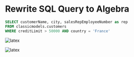 # Rewrite SQL Query to Algebra

```sql
SELECT customerName, city, salesRepEmployeeNumber as rep 
FROM classicmodels.customers
WHERE creditLimit > 50000 AND country = 'France'
```


![latex]( https://latex.codecogs.com/svg.latex?y=\frac{-b\pm\sqrt{b^2-4ac}}{2a} )



![latex]( https://latex.codecogs.com/svg.latex?\sigma_{creditLimit>50000\wedge%20country=France}(\rho_{rep/salesRepEmployeeNumber}(customers))      )
